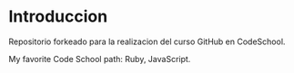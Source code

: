 # Introduccion

Repositorio forkeado para la realizacion del curso GitHub en CodeSchool.

My favorite Code School path: Ruby, JavaScript.
